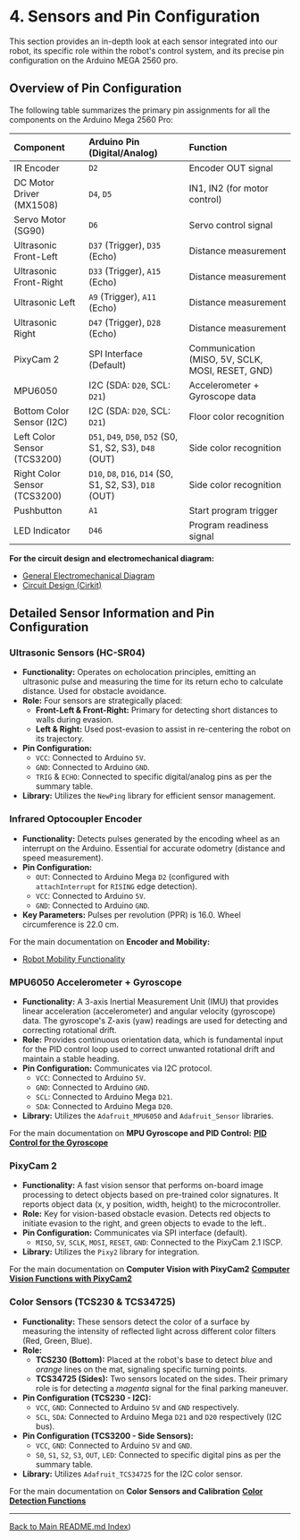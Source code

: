 # 4. Sensors and Pin Configuration

This section provides an in-depth look at each sensor integrated into our robot, its specific role within the robot's control system, and its precise pin configuration on the Arduino MEGA 2560 pro.

## Overview of Pin Configuration

The following table summarizes the primary pin assignments for all the components on the Arduino Mega 2560 Pro:

| Component                    | Arduino Pin (Digital/Analog) | Function                                       |
| :--------------------------- | :--------------------------- | :--------------------------------------------- |
| IR Encoder                   | `D2`                         | Encoder OUT signal                  |
| DC Motor Driver (MX1508)     | `D4`, `D5`                   | IN1, IN2 (for motor control)        |
| Servo Motor (SG90)           | `D6`                         | Servo control signal                |
| Ultrasonic Front-Left        | `D37` (Trigger), `D35` (Echo) | Distance measurement                |
| Ultrasonic Front-Right       | `D33` (Trigger), `A15` (Echo) | Distance measurement                |
| Ultrasonic Left              | `A9` (Trigger), `A11` (Echo) | Distance measurement                 |
| Ultrasonic Right             | `D47` (Trigger), `D28` (Echo) | Distance measurement                |
| PixyCam 2                    | SPI Interface (Default)      | Communication (MISO, 5V, SCLK, MOSI, RESET, GND) |
| MPU6050                      | I2C (SDA: `D20`, SCL: `D21`) | Accelerometer + Gyroscope data |
| Bottom Color Sensor (I2C)    | I2C (SDA: `D20`, SCL: `D21`) | Floor color recognition        |
| Left Color Sensor (TCS3200)  | `D51`, `D49`, `D50`, `D52` (S0, S1, S2, S3), `D48` (OUT) | Side color recognition         |
| Right Color Sensor (TCS3200) | `D10`, `D8`, `D16`, `D14` (S0, S1, S2, S3), `D18` (OUT) | Side color recognition          |
| Pushbutton                   | `A1`                         | Start program trigger              |
| LED Indicator                | `D46`                        | Program readiness signal           |

**For the circuit design and electromechanical diagram:**

* [General Electromechanical Diagram](../schemes/)
* [Circuit Design (Cirkit)](../schemes/)

## Detailed Sensor Information and Pin Configuration

### Ultrasonic Sensors (HC-SR04)

* **Functionality:** Operates on echolocation principles, emitting an ultrasonic pulse and measuring the time for its return echo to calculate distance. Used for obstacle avoidance.
* **Role:** Four sensors are strategically placed:
  * **Front-Left & Front-Right:** Primary for detecting short distances to walls during evasion.
  * **Left & Right:** Used post-evasion to assist in re-centering the robot on its trajectory.
* **Pin Configuration:**
  * `VCC`: Connected to Arduino `5V`.
  * `GND`: Connected to Arduino `GND`.
  * `TRIG` & `ECHO`: Connected to specific digital/analog pins as per the summary table.
* **Library:** Utilizes the `NewPing` library for efficient sensor management.

### Infrared Optocoupler Encoder

* **Functionality:** Detects pulses generated by the encoding wheel as an interrupt on the Arduino. Essential for accurate odometry (distance and speed measurement).
* **Pin Configuration:**
  * `OUT`: Connected to Arduino Mega `D2` (configured with `attachInterrupt` for `RISING` edge detection).
  * `VCC`: Connected to Arduino `5V`.
  * `GND`: Connected to Arduino `GND`.
* **Key Parameters:** Pulses per revolution (PPR) is 16.0. Wheel circumference is 22.0 cm.

For the main documentation on **Encoder and Mobility:**

* [Robot Mobility Functionality](./05_robot_mobility.md)

### MPU6050 Accelerometer + Gyroscope

* **Functionality:** A 3-axis Inertial Measurement Unit (IMU) that provides linear acceleration (accelerometer) and angular velocity (gyroscope) data. The gyroscope's Z-axis (yaw) readings are used for detecting and correcting rotational drift.
* **Role:** Provides continuous orientation data, which is fundamental input for the PID control loop used to correct unwanted rotational drift and maintain a stable heading.
* **Pin Configuration:** Communicates via I2C protocol.
  * `VCC`: Connected to Arduino `5V`.
  * `GND`: Connected to Arduino `GND`.
  * `SCL`: Connected to Arduino Mega `D21`.
  * `SDA`: Connected to Arduino Mega `D20`.
* **Library:** Utilizes the `Adafruit_MPU6050` and `Adafruit_Sensor` libraries.

For the main documentation on **MPU Gyroscope and PID Control:**
[**PID Control for the Gyroscope**](./06_pid_gyroscope_control.md)

### PixyCam 2

* **Functionality:** A fast vision sensor that performs on-board image processing to detect objects based on pre-trained color signatures. It reports object data (x, y position, width, height) to the microcontroller.
* **Role:** Key for vision-based obstacle evasion. Detects red objects to initiate evasion to the right, and green objects to evade to the left..
* **Pin Configuration:** Communicates via SPI interface (default).
  * `MISO`, `5V`, `SCLK`, `MOSI`, `RESET`, `GND`: Connected to the PixyCam 2.1 ISCP.
* **Library:** Utilizes the `Pixy2` library for integration.

For the main documentation on **Computer Vision with PixyCam2**
[**Computer Vision Functions with PixyCam2**](./docs/07_pixycam_computer_vision.md)

### Color Sensors (TCS230 & TCS34725)

* **Functionality:** These sensors detect the color of a surface by measuring the intensity of reflected light across different color filters (Red, Green, Blue).
* **Role:**
  * **TCS230 (Bottom):** Placed at the robot's base to detect *blue* and *orange* lines on the mat, signaling specific turning points.
  * **TCS34725 (Sides):** Two sensors located on the sides. Their primary role is for detecting a *magenta* signal for the final parking maneuver.
* **Pin Configuration (TCS230 - I2C):**
  * `VCC`, `GND`: Connected to Arduino `5V` and `GND` respectively.
  * `SCL`, `SDA`: Connected to Arduino Mega `D21` and `D20` respectively (I2C bus).
* **Pin Configuration (TCS3200 - Side Sensors):**
  * `VCC`, `GND`: Connected to Arduino `5V` and `GND`.
  * `S0`, `S1`, `S2`, `S3`, `OUT`, `LED`: Connected to specific digital pins as per the summary table.
* **Library:** Utilizes `Adafruit_TCS34725` for the I2C color sensor.

For the main documentation on **Color Sensors and Calibration**
[**Color Detection Functions**](./docs/08_color_detection.md)

---
[Back to Main README.md Index](../README.md))
